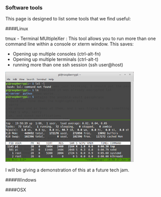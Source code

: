 ### Software tools

This page is designed to list some tools that we find useful:

####Linux

tmux - Terminal MUltipleXer :  This tool allows you to run more than one command line within a console or xterm window.  This saves:

* Opening up multiple consoles (ctrl-alt-fn)
* Opening up multiple terminals (ctrl-alt-t)
* running more than one ssh session (ssh user@host)

![tmux](tmux2.png)

I will be giving a demonstration of this at a future tech jam.

####Windows



####OSX
